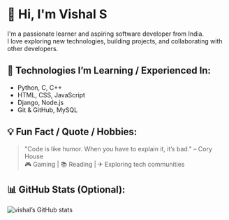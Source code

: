 # 👋 Hi, I'm Vishal S

I'm a passionate learner and aspiring software developer from India.  
I love exploring new technologies, building projects, and collaborating with other developers.

## 🚀 Technologies I’m Learning / Experienced In:
- Python, C, C++
- HTML, CSS, JavaScript
- Django, Node.js
- Git & GitHub, MySQL


## 💡 Fun Fact / Quote / Hobbies:
> "Code is like humor. When you have to explain it, it’s bad." – Cory House  
🎮 Gaming | 📚 Reading | ✈ Exploring tech communities

## 📊 GitHub Stats (Optional):
![vishal’s GitHub stats](https://github-readme-stats.vercel.app/api?username=vishal07__&show_icons=true)
